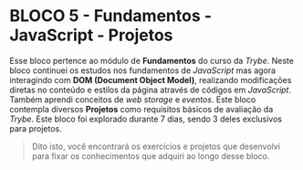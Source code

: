 # BLOCO 5 - Fundamentos - JavaScript - Projetos
Esse bloco pertence ao módulo de **Fundamentos** do curso da *Trybe*. Neste bloco continuei os estudos nos fundamentos de *JavaScript* mas agora interagindo com **DOM (Document Object Model)**, realizando modificações diretas no conteúdo e estilos da página através de códigos em *JavaScript*. Também aprendi conceitos de *web storage* e *eventos*. Este bloco contempla diversos **Projetos** como requisitos básicos de avaliação da *Trybe*. Este bloco foi explorado durante 7 dias, sendo 3 deles exclusivos para projetos.

> Dito isto, você encontrará os exercícios e projetos que desenvolvi para fixar os conhecimentos que adquiri ao longo desse bloco.
